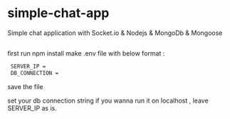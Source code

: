 # simple-chat-app
Simple chat application with Socket.io &amp; Nodejs &amp; MongoDb &amp; Mongoose

##
first run npm install 
make .env file with below format :

```bash
 SERVER_IP =
 DB_CONNECTION = 
```
 

save the file 

set your db connection string 
if you wanna run it on localhost , leave SERVER_IP  as is. 


